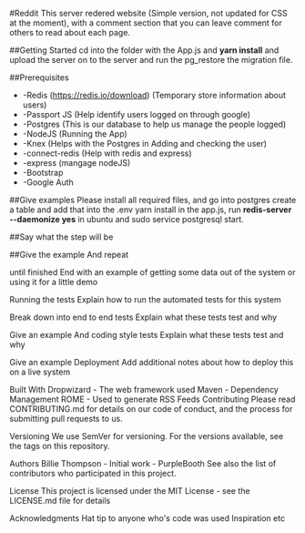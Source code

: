 #Reddit
This server redered website (Simple version, not updated for CSS at the moment), with a comment section that you can leave comment for others to read about each page.

##Getting Started
cd into the folder with the App.js and __yarn install__ and upload the server on to the server and run the pg_restore the migration file. 

##Prerequisites
* -Redis (https://redis.io/download) (Temporary store information about users)
* -Passport JS (Help identify users logged on through google)
* -Postgres (This is our database to help us manage the people logged)
* -NodeJS (Running the App)
* -Knex (Helps with the Postgres in Adding and checking the user)
* -connect-redis (Help with redis and express)
* -express (mangage nodeJS)
* -Bootstrap
* -Google Auth


##Give examples
Please install all required files, and go into postgres create a table and add that into the .env
yarn install in the app.js, run __redis-server --daemonize yes__ in ubuntu and sudo service postgresql start.

##Say what the step will be

##Give the example
And repeat

until finished
End with an example of getting some data out of the system or using it for a little demo

Running the tests
Explain how to run the automated tests for this system

Break down into end to end tests
Explain what these tests test and why

Give an example
And coding style tests
Explain what these tests test and why

Give an example
Deployment
Add additional notes about how to deploy this on a live system

Built With
Dropwizard - The web framework used
Maven - Dependency Management
ROME - Used to generate RSS Feeds
Contributing
Please read CONTRIBUTING.md for details on our code of conduct, and the process for submitting pull requests to us.

Versioning
We use SemVer for versioning. For the versions available, see the tags on this repository.

Authors
Billie Thompson - Initial work - PurpleBooth
See also the list of contributors who participated in this project.

License
This project is licensed under the MIT License - see the LICENSE.md file for details

Acknowledgments
Hat tip to anyone who's code was used
Inspiration
etc
